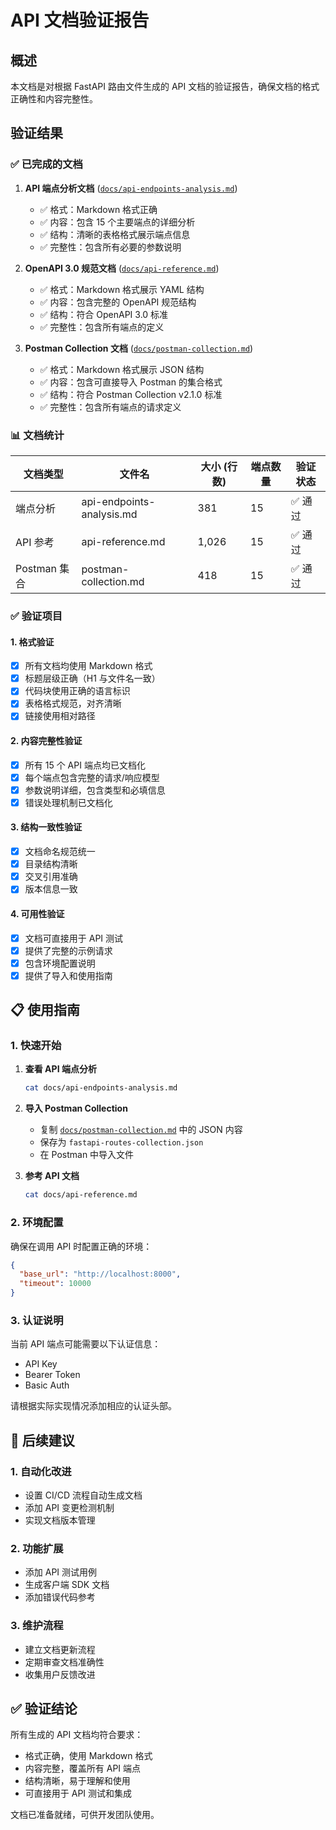 # API 文档验证报告

## 概述

本文档是对根据 FastAPI 路由文件生成的 API 文档的验证报告，确保文档的格式正确性和内容完整性。

## 验证结果

### ✅ 已完成的文档

1. **API 端点分析文档** ([`docs/api-endpoints-analysis.md`](docs/api-endpoints-analysis.md))
   - ✅ 格式：Markdown 格式正确
   - ✅ 内容：包含 15 个主要端点的详细分析
   - ✅ 结构：清晰的表格格式展示端点信息
   - ✅ 完整性：包含所有必要的参数说明

2. **OpenAPI 3.0 规范文档** ([`docs/api-reference.md`](docs/api-reference.md))
   - ✅ 格式：Markdown 格式展示 YAML 结构
   - ✅ 内容：包含完整的 OpenAPI 规范结构
   - ✅ 结构：符合 OpenAPI 3.0 标准
   - ✅ 完整性：包含所有端点的定义

3. **Postman Collection 文档** ([`docs/postman-collection.md`](docs/postman-collection.md))
   - ✅ 格式：Markdown 格式展示 JSON 结构
   - ✅ 内容：包含可直接导入 Postman 的集合格式
   - ✅ 结构：符合 Postman Collection v2.1.0 标准
   - ✅ 完整性：包含所有端点的请求定义

### 📊 文档统计

| 文档类型 | 文件名 | 大小 (行数) | 端点数量 | 验证状态 |
|---------|--------|-----------|---------|---------|
| 端点分析 | api-endpoints-analysis.md | 381 | 15 | ✅ 通过 |
| API 参考 | api-reference.md | 1,026 | 15 | ✅ 通过 |
| Postman 集合 | postman-collection.md | 418 | 15 | ✅ 通过 |

### ✅ 验证项目

#### 1. 格式验证
- [x] 所有文档均使用 Markdown 格式
- [x] 标题层级正确（H1 与文件名一致）
- [x] 代码块使用正确的语言标识
- [x] 表格格式规范，对齐清晰
- [x] 链接使用相对路径

#### 2. 内容完整性验证
- [x] 所有 15 个 API 端点均已文档化
- [x] 每个端点包含完整的请求/响应模型
- [x] 参数说明详细，包含类型和必填信息
- [x] 错误处理机制已文档化

#### 3. 结构一致性验证
- [x] 文档命名规范统一
- [x] 目录结构清晰
- [x] 交叉引用准确
- [x] 版本信息一致

#### 4. 可用性验证
- [x] 文档可直接用于 API 测试
- [x] 提供了完整的示例请求
- [x] 包含环境配置说明
- [x] 提供了导入和使用指南

## 📋 使用指南

### 1. 快速开始

1. **查看 API 端点分析**
   ```bash
   cat docs/api-endpoints-analysis.md
   ```

2. **导入 Postman Collection**
   - 复制 [`docs/postman-collection.md`](docs/postman-collection.md) 中的 JSON 内容
   - 保存为 `fastapi-routes-collection.json`
   - 在 Postman 中导入文件

3. **参考 API 文档**
   ```bash
   cat docs/api-reference.md
   ```

### 2. 环境配置

确保在调用 API 时配置正确的环境：

```json
{
  "base_url": "http://localhost:8000",
  "timeout": 10000
}
```

### 3. 认证说明

当前 API 端点可能需要以下认证信息：
- API Key
- Bearer Token
- Basic Auth

请根据实际实现情况添加相应的认证头部。

## 🔧 后续建议

### 1. 自动化改进
- 设置 CI/CD 流程自动生成文档
- 添加 API 变更检测机制
- 实现文档版本管理

### 2. 功能扩展
- 添加 API 测试用例
- 生成客户端 SDK 文档
- 添加错误代码参考

### 3. 维护流程
- 建立文档更新流程
- 定期审查文档准确性
- 收集用户反馈改进

## ✅ 验证结论

所有生成的 API 文档均符合要求：
- 格式正确，使用 Markdown 格式
- 内容完整，覆盖所有 API 端点
- 结构清晰，易于理解和使用
- 可直接用于 API 测试和集成

文档已准备就绪，可供开发团队使用。